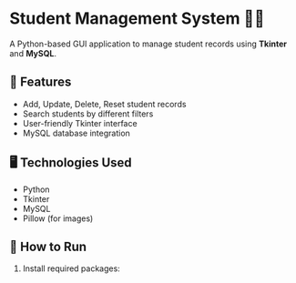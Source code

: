 # Student Management System 🧑‍🎓

A Python-based GUI application to manage student records using **Tkinter** and **MySQL**.

## 🔧 Features

- Add, Update, Delete, Reset student records
- Search students by different filters
- User-friendly Tkinter interface
- MySQL database integration

## 🖥️ Technologies Used

- Python
- Tkinter
- MySQL
- Pillow (for images)

## 🚀 How to Run

1. Install required packages:

